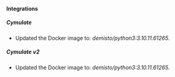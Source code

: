 #### Integrations
##### Cymulate
- Updated the Docker image to: *demisto/python3:3.10.11.61265*.
##### Cymulate v2
- Updated the Docker image to: *demisto/python3:3.10.11.61265*.
